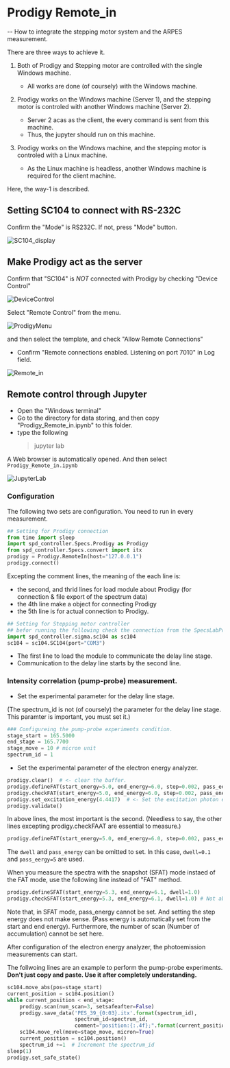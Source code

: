 # Prodigy Remote_in

-- How to integrate the stepping motor system and the ARPES measurement.

There are three ways to achieve it.

1. Both of Prodigy and Stepping motor are controlled with the single Windows machine.

   - All works are done (of coursely) with the Windows machine.

2. Prodigy works on the Windows machine (Server 1), and the stepping motor is controled with another Windows machine (Server 2).

   - Server 2 acas as the client, the every command is sent from this machine.
   - Thus, the jupyter should run on this machine.

3. Prodigy works on the Windows machine, and the stepping motor is controled with a Linux machine.

   - As the Linux machine is headless, another Windows machine is required for the client machine.

Here, the way-1 is described.

<!-- ![NetworkConfiguration](./DigramPumpProbeSetup.png)

Fig: The diagram of the way-3.
-->

## Setting SC104 to connect with RS-232C

Confirm the "Mode" is RS232C. If not, press "Mode" button.

![SC104_display](./SC104_controller_display.png)

## Make Prodigy act as the server

Confirm that "SC104" is _NOT_ connected with Prodigy by checking "Device Control"

![DeviceControl](./ProdigyDeviceControl.png)

Select "Remote Control" from the menu.

![ProdigyMenu](./ProdigyMenu.png)

and then select the template, and check "Allow Remote Connections"

- Confirm "Remote connections enabled. Listening on port 7010" in Log field.

![Remote_in](./ProdigyRemote_in.png)

## Remote control through Jupyter

- Open the "Windows terminal"
- Go to the directory for data storing, and then copy "Prodigy_Remote_in.ipynb" to this folder.
- type the following
  > jupyter lab

A Web browser is automatically opened. And then select `Prodigy_Remote_in.ipynb`

![JupyterLab](./SS_Jupyter.png)

### Configuration

The following two sets are configuration. You need to run in every measurement.

```python
## Setting for Prodigy connection
from time import sleep
import spd_controller.Specs.Prodigy as Prodigy
from spd_controller.Specs.convert import itx
prodigy = Prodigy.RemoteIn(host="127.0.0.1")
prodigy.connect()
```

Excepting the comment lines, the meaning of the each line is:

- the second, and thrid lines for load module about Prodigy (for connection & file export of the spectrum data)
- the 4th line make a object for connecting Prodigy
- the 5th line is for actual connection to Prodigy.

```python
## Setting for Stepping motor controller
## befor running the following check the connection from the SpecsLabProdigy is off.
import spd_controller.sigma.sc104 as sc104
sc104 = sc104.SC104(port="COM3")
```

- The first line to load the module to communicate the delay line stage.
- Communication to the delay line starts by the second line.

### Intensity correlation (pump-probe) measurement.

- Set the experimental parameter for the delay line stage.

(The spectrum_id is not (of coursely) the parameter for the delay line stage. This paramter is important, you must set it.)

```python
### Configureing the pump-probe experiments condition.
stage_start = 165.5000
end_stage = 165.7700
stage_move = 10 # micron unit
spectrum_id = 1
```

- Set the experimental parameter of the electron energy analyzer.

```python
prodigy.clear()  # <- clear the buffer.
prodigy.defineFAT(start_energy=5.0, end_energy=6.0, step=0.002, pass_eenrgy=5, dwell=.1)
prodigy.checkFAT(start_energy=5.0, end_energy=6.0, step=0.002, pass_energy=5, dwell=.1)  # Not absolutely required.
prodigy.set_excitation_energy(4.4417)  # <- Set the excitation photon energy
prodigy.validate()
```

In above lines, the most important is the second.
(Needless to say, the other lines excepting prodigy.checkFAAT are essential to measure.)

```python
prodigy.defineFAT(start_energy=5.0, end_energy=6.0, step=0.002, pass_eenrgy=5, dwell=.1)
```

The `dwell` and `pass_energy` can be omitted to set.
In this case, `dwell=0.1` and `pass_eergy=5` are used.

When you measure the spectra with the snapshot (SFAT) mode instaed of the FAT mode, use the following line instead of "FAT" method.

```python
prodigy.defineSFAT(start_energy=5.3, end_energy=6.1, dwell=1.0)
prodigy.checkSFAT(start_energy=5.3, end_energy=6.1, dwell=1.0) # Not absolutely required.
```

Note that, in SFAT mode, pass_energy cannot be set. And setting the step energy does not make sense.
(Pass energy is automatically set from the start and end energy). Furthermore, the number of scan (Number of accumulation) cannot be set here.

After configuration of the electron energy analyzer, the photoemission measurements can start.

The follwoing lines are an example to perform the pump-probe experiments.
**Don't just copy and paste. Use it after completely understanding.**

```python
sc104.move_abs(pos=stage_start)
current_position = sc104.position()
while current_position < end_stage:
    prodigy.scan(num_scan=3, setsafeafter=False)
    prodigy.save_data('PES_39_{0:03}.itx'.format(spectrum_id),
                      spectrum_id=spectrum_id,
                      comment="position:{:.4f};".format(current_position), measure_mode="FAT")
    sc104.move_rel(move=stage_move, micron=True)
    current_position = sc104.position()
    spectrum_id +=1  # Increment the spectrum_id
sleep(1)
prodigy.set_safe_state()
```

<!--
The below is for way-3.

## 0. Step zero: To control with jupyter from the client machine.

### Setting the server

Execut below on the server 2 (Linux).

```
# jupyter notebook password
```

The hash is automatically saved in `.jupyter/jupyter_notebook_config.json`

### Execute Jupyter Notebook

Execute below on the server.

```
# jupyter notebook --ip="*" --no-browser
```

###

- On the client machine, access `http://[IP address of the server]:8888`.
- jupyter notebook appear in the web browser.

## 1. Prodigy size preparation.

Note: Calibration file cannot be changed with remote-in.

## 2. Run jupyter notebook from the client PC.

-->
